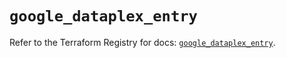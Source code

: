 # `google_dataplex_entry`

Refer to the Terraform Registry for docs: [`google_dataplex_entry`](https://registry.terraform.io/providers/hashicorp/google-beta/6.49.3/docs/resources/google_dataplex_entry).
